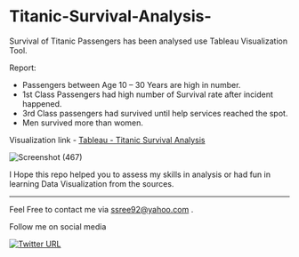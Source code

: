 # Titanic-Survival-Analysis-

Survival of Titanic Passengers has been analysed use Tableau Visualization Tool.

Report:

* Passengers between Age 10 – 30 Years are high in number.
* 1st Class Passengers had high number of Survival rate after incident happened.
* 3rd Class passengers had survived until help services reached the spot.
* Men survived more than women.

Visualization link - [Tableau - Titanic Survival Analysis](https://public.tableau.com/app/profile/sowmya.sree.b/viz/TitanicSurvivalAnalysis_16612653638830/Dashboard1)


![Screenshot (467)](https://user-images.githubusercontent.com/78978556/186201131-1336762e-b463-4e7f-ac87-5db122c3d6d3.png)



I Hope this repo helped you to assess my skills in analysis or had fun in learning Data Visualization from the sources.

--------------------------------------------------------------------------------------------------------------------------------------------------------------

Feel Free to contact me via ssree92@yahoo.com .

Follow me on social media 

[![Twitter URL](https://img.shields.io/twitter/url/https/twitter.com/SowmyaSreeB.svg?style=social&label=Follow%20%40SowmyaSreeB)](https://twitter.com/SowmyaSreeB)

